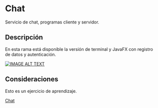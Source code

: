 # Chat

Servicio de chat, programas cliente y servidor.

## Descripción

En esta rama está disponible la versión de terminal y JavaFX con registro de datos y autenticación.

[![IMAGE ALT TEXT](https://img.youtube.com/vi/J2EpOEVZtI0/0.jpg)](https://youtu.be/J2EpOEVZtI0 "17. Servicio de chat en terminal")

## Consideraciones

Esto es un ejercicio de aprendizaje.


[Chat](https://github.com/aetxabao/Chat)
